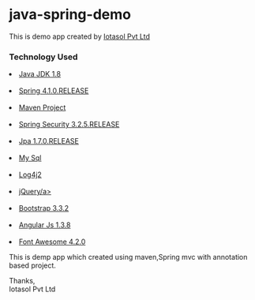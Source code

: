 # java-spring-demo

This is demo app created by  <a  href="#">Iotasol Pvt Ltd</a>

<h3>Technology Used</h3>

<ui>
    <li><a  href="http://www.oracle.com/technetwork/java/javase/overview/java8-2100321.html">Java JDK 1.8</a></li>
    <br>
    <li><a  href="#">Spring 4.1.0.RELEASE</a></li>
    <br>
    <li><a  href="#">Maven Project</a></li>
    <br>
    <li><a  href="#">Spring Security 3.2.5.RELEASE</a></li>
    <br>
    <li><a  href="#">Jpa 1.7.0.RELEASE</a></li>
    <br>
    <li><a  href="#">My Sql</a></li>
    <br>
    <li><a  href="#">Log4j2</a></li>
    <br>
    <li><a  href="#">jQuery/a></li>
    <br>
    <li><a  href="#">Bootstrap 3.3.2</a></li>
    <br>
    <li><a  href="#">Angular Js 1.3.8</a></li>
    <br>
    <li><a  href="#">Font Awesome 4.2.0 </a></li>
    
</ui>

This is demp app which created using maven,Spring mvc with annotation based project.

Thanks,
<br>
Iotasol Pvt Ltd
